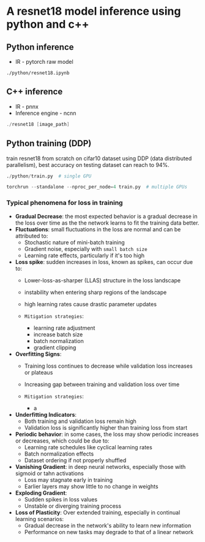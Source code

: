 # A resnet18 model inference using python and c++


## Python inference 
- IR - pytorch raw model 

```
./python/resnet18.ipynb
```

## C++ inference 
- IR - pnnx 
- Inference engine - ncnn 

```c++
./resnet18 [image_path]
```



## Python training (DDP)
train resnet18 from scratch on cifar10 dataset using DDP (data distributed parallelism), best accuracy on testing dataset can reach to $94\%$. 

```python
./python/train.py  # single GPU

torchrun --standalone --nproc_per_node=4 train.py  # multiple GPUs
```


### Typical phenomena for loss in training 
- **Gradual Decrease**: the most expected behavior is a gradual decrease in the loss over time as the the network learns to fit the training data better.
- **Fluctuations**: small fluctuations in the loss are normal and can be attributed to: 
    - Stochastic nature of mini-batch training 
    - Gradient noise, especially with `small batch size`
    - Learning rate effects, particularly if it's too high 
- **Loss spike**: sudden increases in loss, known as spikes, can occur due to: 
    - Lower-loss-as-sharper (LLAS) structure in the loss landscape
    - instability when entering sharp regions of the landscape
    - high learning rates cause drastic parameter updates

    - `Mitigation strategies`: 
        - learning rate adjustment 
        - increase batch size 
        - batch normalization 
        - gradient clipping 
- **Overfitting Signs**: 
    - Training loss continues to decrease while validation loss increases or plateaus 
    - Increasing gap between training and validation loss over time 

    - `Mitigation strategies`: 
        - a
- **Underfitting Indicators**: 
    - Both training and validation loss remain high 
    - Validation loss is significantly higher than training loss from start
- **Periodic behavior**: in some cases, the loss may show periodic increases or decreases, which could be due to: 
    - Learning rate schedules like cyclical learning rates
    - Batch normalization effects
    - Dataset ordering if not properly shuffled 
- **Vanishing Gradient**: in deep neural networks, especially those with sigmoid or tahn activations 
    - Loss may stagnate early in training 
    - Earlier layers may show little to no change in weights 
- **Exploding Gradient**: 
    - Sudden spikes in loss values 
    - Unstable or diverging training process
- **Loss of Plasticity**: Over extended training, especially in continual learning scenarios: 
    - Gradual decrease in the network's ability to learn new information 
    - Performance on new tasks may degrade to that of a linear network 


